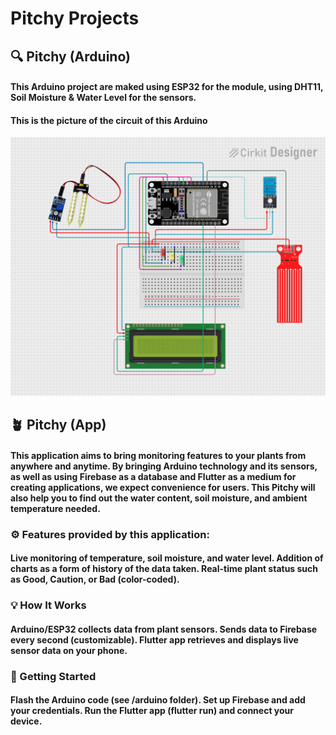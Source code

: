 # Pitchy Projects
## 🔍 Pitchy (Arduino)
#### This Arduino project are maked using ESP32 for the module, using DHT11, Soil Moisture & Water Level for the sensors.
#### This is the picture of the circuit of this Arduino
![Circuit Picture](./images/Circuit%20AOL%20ME%20Smt4.png)

## 🪴 Pitchy (App)
#### This application aims to bring monitoring features to your plants from anywhere and anytime. By bringing Arduino technology and its sensors, as well as using Firebase as a database and Flutter as a medium for creating applications, we expect convenience for users. This Pitchy will also help you to find out the water content, soil moisture, and ambient temperature needed.
### ⚙️ Features provided by this application: 
#### Live monitoring of temperature, soil moisture, and water level. Addition of charts as a form of history of the data taken. Real-time plant status such as Good, Caution, or Bad (color-coded).
### 💡 How It Works
#### Arduino/ESP32 collects data from plant sensors. Sends data to Firebase every second (customizable). Flutter app retrieves and displays live sensor data on your phone.
### 📲 Getting Started
#### Flash the Arduino code (see /arduino folder). Set up Firebase and add your credentials. Run the Flutter app (flutter run) and connect your device.
